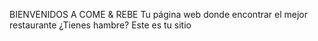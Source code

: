 BIENVENIDOS A COME & REBE 
Tu página web donde encontrar el mejor restaurante 
¿Tienes hambre? Este es tu sitio 
